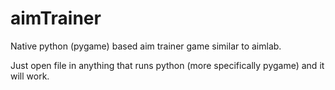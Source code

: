 # aimTrainer
Native python (pygame) based aim trainer game similar to aimlab.

Just open file in anything that runs python (more specifically pygame) and it will work.
